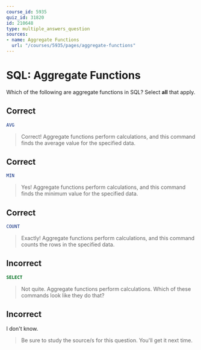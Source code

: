 ```yaml
---
course_id: 5935
quiz_id: 31820
id: 210648
type: multiple_answers_question
sources:
- name: Aggregate Functions
  url: "/courses/5935/pages/aggregate-functions"
---
```


# SQL: Aggregate Functions

Which of the following are aggregate functions in SQL? Select **all** that
apply.

## Correct

```sql
AVG
```

> Correct! Aggregate functions perform calculations, and this command finds the
> average value for the specified data.

## Correct

```sql
MIN
```

> Yes! Aggregate functions perform calculations, and this command finds the
> minimum value for the specified data.

## Correct

```sql
COUNT
```

> Exactly! Aggregate functions perform calculations, and this command counts the
> rows in the specified data.

## Incorrect

```sql
SELECT
```

> Not quite. Aggregate functions perform calculations. Which of these commands
> look like they do that?

## Incorrect

I don't know.

> Be sure to study the source/s for this question. You'll get it next time.
